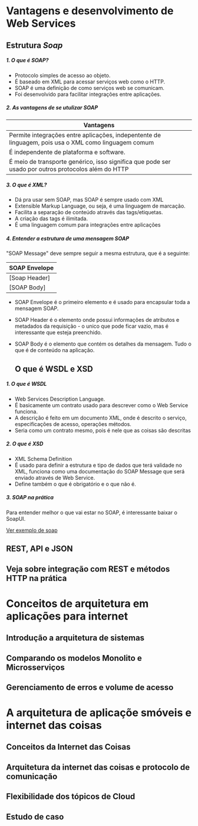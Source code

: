# Vantagens e desenvolvimento de Web Services

## Estrutura *Soap* 

##### 1. O que é SOAP?
- Protocolo simples de acesso ao objeto.
- É baseado em XML para acessar serviços web como o HTTP.
- SOAP é uma definição de como serviços web se comunicam.
- Foi desenvolvido para facilitar integrações entre aplicações.



##### 2. As vantagens de se utulizar SOAP

|Vantagens|
|-|
|Permite integrações entre aplicações, indepentente de linguagem, pois usa o XML como linguagem comum|
|É independente de plataforma e software.|
|É meio de transporte genérico, isso significa que pode ser usado por outros protocolos além do HTTP|

##### 3. O que é XML?
- Dá pra usar sem SOAP, mas SOAP é sempre usado com XML
- Extensible Markup Language, ou seja, é uma linguagem de marcação.
- Facilita a separação de conteúdo através das tags/etiquetas.
- A criação das tags é ilimitada.
- É uma linguagem comum para integrações entre aplicações


##### 4. Entender a estrutura de uma mensagem SOAP

"SOAP Message" deve sempre seguir a mesma estrutura, que é a seguinte:

|SOAP Envelope|
|-|
|[Soap Header]|
|[SOAP Body]|

- SOAP Envelope é o primeiro elemento e é usado para encapsular toda a mensagem SOAP.
- SOAP Header é o elemento onde possui informações de atributos e metadados da requisição - o unico que pode ficar vazio, mas é interessante que esteja preenchido.
- SOAP Body é o elemento que contém os detalhes da mensagem. Tudo o que é de conteúdo na aplicação.
    
    ## O que é WSDL e XSD

##### 1. O que é WSDL
- Web Services Description Language.
- É basicamente um contrato usado para descrever como o Web Service funciona.
- A descrição é feito em um documento XML, onde é descrito o serviço, especificações de acesso, operações  métodos.
- Seria como um contrato mesmo, pois é nele que as coisas são descritas


##### 2. O que é XSD
- XML Schema Definition
- É usado para definir a estrutura e tipo de dados que terá validade no XML, funciona como uma documentação do SOAP Message que será enviado através de Web Service.
- Define também o que é obrigatório e o que não é.


##### 3. SOAP na prática

Para entender melhor o que vai estar no SOAP, é interessante baixar o SoapUI.

[Ver exemplo de soap](http://www.soapclient.com/xml/SoapResponder.wsdl)

## REST, API e JSON

## Veja sobre integração com REST e métodos HTTP na prática

# Conceitos de arquitetura em aplicações para internet

## Introdução a arquitetura de sistemas

## Comparando os modelos Monolito e Microsserviços

## Gerenciamento de erros e volume de acesso

# A arquitetura de aplicaçõe smóveis e internet das coisas

## Conceitos da Internet das Coisas

## Arquitetura da internet das coisas e protocolo de comunicação

## Flexibilidade dos tópicos de Cloud

## Estudo de caso
